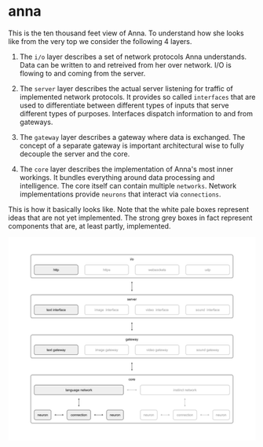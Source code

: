 # anna
This is the ten thousand feet view of Anna. To understand how she looks like
from the very top we consider the following 4 layers.

1. The `i/o` layer describes a set of network protocols Anna understands. Data
   can be written to and retreived from her over network. I/O is flowing to and
   coming from the server.

2. The `server` layer describes the actual server listening for traffic of
   implemented network protocols. It provides so called `interfaces` that are
   used to differentiate between different types of inputs that serve different
   types of purposes. Interfaces dispatch information to and from gateways.

3. The `gateway` layer describes a gateway where data is exchanged. The concept
   of a separate gateway is important architectural wise to fully decouple the
   server and the core.

4. The `core` layer describes the implementation of Anna's most inner workings.
   It bundles everything around data processing and intelligence. The core
   itself can contain multiple `networks`. Network implementations provide
   `neurons` that interact via `connections`.

This is how it basically looks like. Note that the white pale boxes represent
ideas that are not yet implemented. The strong grey boxes in fact represent
components that are, at least partly, implemented.

![anna](image/anna.png)
